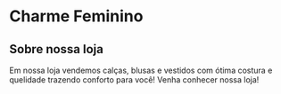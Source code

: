 # Charme Feminino

## Sobre nossa loja
Em nossa loja vendemos calças, blusas e vestidos com ótima costura e quelidade trazendo conforto para você! 
Venha conhecer nossa loja!